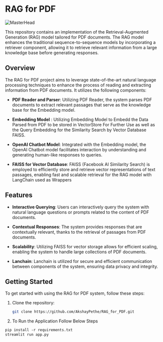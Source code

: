 # RAG for PDF
![MasterHead](https://assets-global.website-files.com/6305e5d52c28356b4fe71bac/63f8df8c87f95232f94ad05c_Holistic-AI-Figure-2.gif)

This repository contains an implementation of the Retrieval-Augmented Generation (RAG) model tailored for PDF documents. The RAG model enhances the traditional sequence-to-sequence models by incorporating a retriever component, allowing it to retrieve relevant information from a large knowledge base before generating responses.

## Overview

The RAG for PDF project aims to leverage state-of-the-art natural language processing techniques to enhance the process of reading and extracting information from PDF documents. It utilizes the following components:

- **PDF Reader and Parser**: Utilizing PDF Reader, the system parses PDF documents to extract relevant passages that serve as the knowledge base for the Embedding model.
- **Embedding Model** : Utilizing Embedding Model to Embedd the Data Parsed from PDF to be stored in VectorStore For Further Use as well as the Query Embedding for the Similarity Search by Vector Database FAISS.

- **OpenAI Chatbot Model**: Integrated with the Embedding model, the OpenAI Chatbot model facilitates interaction by understanding and generating human-like responses to queries.

- **FAISS for Vector Database**: FAISS (Facebook AI Similarity Search) is employed to efficiently store and retrieve vector representations of text passages, enabling fast and scalable retrieval for the RAG model  with LangChain used as Wrappers

## Features

- **Interactive Querying**: Users can interactively query the system with natural language questions or prompts related to the content of PDF documents.

- **Contextual Responses**: The system provides responses that are contextually relevant, thanks to the retrieval of passages from PDF documents.

- **Scalability**: Utilizing FAISS for vector storage allows for efficient scaling, enabling the system to handle large collections of PDF documents.

-  **Lanchain**: Lanchain is utilized for secure and efficient communication between components of the system, ensuring data privacy and integrity.

## Getting Started

To get started with using the RAG for PDF system, follow these steps:

1. Clone the repository:

   ```bash
   git clone https://github.com/AkshayPethe/RAG_for_PDF.git


2. To Run the Application Follow Below Steps

```markdown
pip install -r requirements.txt
streamlit run app.py


